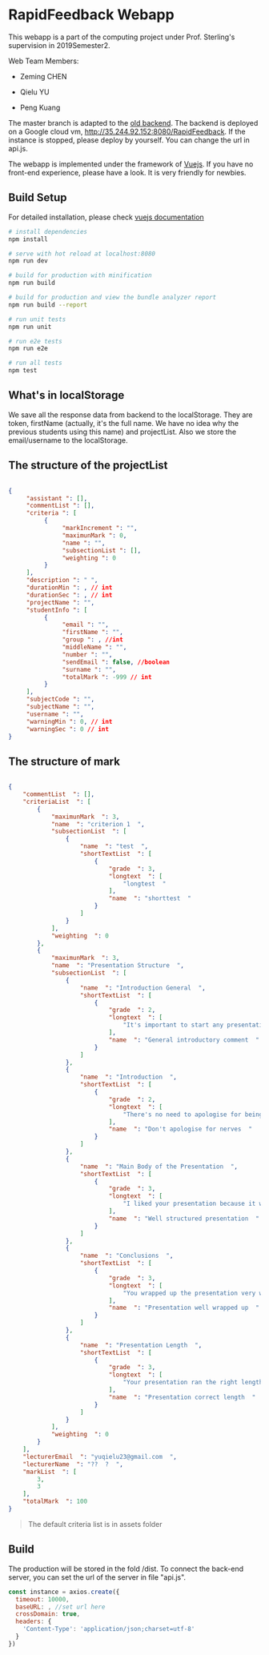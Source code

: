 # RapidFeedback Webapp

This webapp is a part of the computing project under Prof. Sterling's supervision in 2019Semester2.

Web Team Members:

- Zeming CHEN

- Qielu YU

- Peng Kuang

The master branch is adapted to the [old backend](https://github.com/Hsnyql/RapidFeedback). The backend is deployed on a Google cloud vm, http://35.244.92.152:8080/RapidFeedback. If the instance is stopped, please deploy by yourself. You can change the url in api.js.

The webapp is implemented under the framework of [Vuejs](https://vuejs.org). If you have no front-end experience, please have a look. It is very friendly for newbies.

## Build Setup

For detailed installation, please check [vuejs documentation](https://vuejs.org/v2/guide/installation.html)

``` bash
# install dependencies
npm install

# serve with hot reload at localhost:8080
npm run dev

# build for production with minification
npm run build

# build for production and view the bundle analyzer report
npm run build --report

# run unit tests
npm run unit

# run e2e tests
npm run e2e

# run all tests
npm test
```

## What's in localStorage

We save all the response data from backend to the localStorage. They are token, firstName (actually, it's the full name. We have no idea why the previous students using this name) and projectList. Also we store the email/username to the localStorage.

## The structure of the projectList

```json

{
     "assistant ": [],
     "commentList ": [],
     "criteria ": [
          {
               "markIncrement ": "",
               "maximunMark ": 0,
               "name ": "",
               "subsectionList ": [],
               "weighting ": 0
          }
     ],
     "description ": " ",
     "durationMin ": , // int
     "durationSec ": , // int
     "projectName ": "",
     "studentInfo ": [
          {
               "email ": "",
               "firstName ": "",
               "group ": , //int
               "middleName ": "",
               "number ": "",
               "sendEmail ": false, //boolean
               "surname ": "",
               "totalMark ": -999 // int
          }
     ],
     "subjectCode ": "",
     "subjectName ": "",
     "username ": "",
     "warningMin ": 0, // int
     "warningSec ": 0 // int
}

```

## The structure of mark

```json

{
    "commentList  ": [],
    "criteriaList  ": [
        {
            "maximunMark  ": 3,
            "name  ": "criterion 1  ",
            "subsectionList  ": [
                {
                    "name  ": "test  ",
                    "shortTextList  ": [
                        {
                            "grade  ": 3,
                            "longtext  ": [
                                "longtest  "
                            ],
                            "name  ": "shorttest  "
                        }
                    ]
                }
            ],
            "weighting  ": 0
        },
        {
            "maximunMark  ": 3,
            "name  ": "Presentation Structure  ",
            "subsectionList  ": [
                {
                    "name  ": "Introduction General  ",
                    "shortTextList  ": [
                        {
                            "grade  ": 2,
                            "longtext  ": [
                                "It's important to start any presentation well. You need to speak loudly and clearly and to address the audience. This means facing them and making eye contact when possible.  "
                            ],
                            "name  ": "General introductory comment  "
                        }
                    ]
                },
                {
                    "name  ": "Introduction  ",
                    "shortTextList  ": [
                        {
                            "grade  ": 2,
                            "longtext  ": [
                                "There's no need to apologise for being nervous. People will usually accept that you are and will not think badly of you.  "
                            ],
                            "name  ": "Don't apologise for nerves  "
                        }
                    ]
                },
                {
                    "name  ": "Main Body of the Presentation  ",
                    "shortTextList  ": [
                        {
                            "grade  ": 3,
                            "longtext  ": [
                                "I liked your presentation because it was well structured. It had a definite introduction, main section and a useful set of conclusions.  "
                            ],
                            "name  ": "Well structured presentation  "
                        }
                    ]
                },
                {
                    "name  ": "Conclusions  ",
                    "shortTextList  ": [
                        {
                            "grade  ": 3,
                            "longtext  ": [
                                "You wrapped up the presentation very well.  "
                            ],
                            "name  ": "Presentation well wrapped up  "
                        }
                    ]
                },
                {
                    "name  ": "Presentation Length  ",
                    "shortTextList  ": [
                        {
                            "grade  ": 3,
                            "longtext  ": [
                                "Your presentation ran the right length of time. It can be difficult to judge length like this but you did a good job.  "
                            ],
                            "name  ": "Presentation correct length  "
                        }
                    ]
                }
            ],
            "weighting  ": 0
        }
    ],
    "lecturerEmail  ": "yuqielu23@gmail.com  ",
    "lecturerName  ": "??  ?  ",
    "markList  ": [
        3,
        3
    ],
    "totalMark  ": 100
}

```

> The default criteria list is in assets folder

## Build

The production will be stored in the  fold /dist. To connect the back-end server, you can set the url of the server in file "api.js".

```javascript
const instance = axios.create({
  timeout: 10000,
  baseURL: , //set url here
  crossDomain: true,
  headers: {
    'Content-Type': 'application/json;charset=utf-8'
  }
})
```
